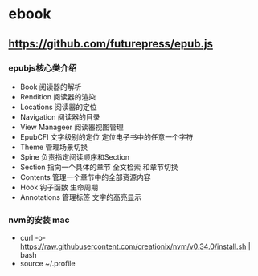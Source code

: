 # ebook
## https://github.com/futurepress/epub.js

### epubjs核心类介绍
- Book 阅读器的解析
- Rendition 阅读器的渲染
- Locations 阅读器的定位
- Navigation 阅读器的目录
- View Manageer 阅读器视图管理
- EpubCFI 文字级别的定位 定位电子书中的任意一个字符
- Theme 管理场景切换
- Spine 负责指定阅读顺序和Section
- Section 指向一个具体的章节 全文检索 和章节切换
- Contents 管理一个章节中的全部资源内容 
- Hook 钩子函数 生命周期
- Annotations 管理标签 文字的高亮显示


### nvm的安装 mac
- curl -o- https://raw.githubusercontent.com/creationix/nvm/v0.34.0/install.sh | bash
- source ~/.profile





